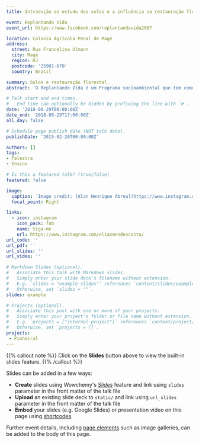 ```yaml
---
title: Introdução ao estudo dos solos e a influência na restauração florestal

event: Replantando Vida
event_url: https://www.facebook.com/replantandovida2007

location: Colonia Agrícola Penal de Magé
address:
  street: Rua Francelina Ulmann
  city: Magé
  region: RJ
  postcode: '25901-670'
  country: Brasil

summary: Solos e restauração florestal.
abstract: 'O Replantando Vida é um Programa socioambiental que tem como objetivo a ressocialização de apenados através do trabalho em ações ambientais. Nesse projeto fui convidado por  [Alan Henrique Abreu](https://www.instagram.com/alanhenriquem/?igshid=dakkafzqyv0) a dar uma aula no módulo de Restauração Florestal. Eu, Elias Mendes Costa, falei sobre a importância dos solos na restauração florestal. Na apresentam os alunos aprenderam conceitos básicos de classificação de solos e a relação do solo e paisagem. Na aula prática, os alunos analisaram diferentes perfis de solo que compõem a paisagem da Colônia Penal Agrícola de Magé. O conhecimento adquirido foi muito importante aulas seguintes, sobre técnicas de restauração e seleção de espécies florestais. O III Curso de Capacitação em Restauração Florestal organizado pela [CEDAE](https://www.cedae.com.br/) é ministrado a apenados do sistema prisional, que aprendem o caminho desde a semente até a floresta. Após a capacitação, os apenados irão trabalhar nas atividades de produção de mudas e restauração florestal promovidos pela [CEDAE](https://www.cedae.com.br/) em áreas de mananciais. #cedae #replantandovida #solos #classificaçãodesolos #podologia #soil #soilscience #educaçãoambiental #trabalhosocial #sementesflorestais #coletadesementes #trabalhoprisional #produçãodemudas  #sustainabilityinprisons #capacitação #restauraçãoambiental #restauração #restauraçãoflorestal.'

# Talk start and end times.
#   End time can optionally be hidden by prefixing the line with `#`.
date: '2018-08-29T08:00:00Z'
date_end: '2018-08-29T17:00:00Z'
all_day: false

# Schedule page publish date (NOT talk date).
publishDate: '2015-02-26T00:00:00Z'

authors: []
tags:
- Palestra
- Ensino

# Is this a featured talk? (true/false)
featured: false

image:
  caption: 'Image credit: [Alan Henrique Abreu](https://www.instagram.com/alanhenriquem/?igshid=dakkafzqyv0)'
  focal_point: Right

links:
  - icon: instagram
    icon_pack: fab
    name: Siga-me
    url: https://www.instagram.com/eliasmendescosta/
url_code: ''
url_pdf: ''
url_slides: ''
url_video: ''

# Markdown Slides (optional).
#   Associate this talk with Markdown slides.
#   Simply enter your slide deck's filename without extension.
#   E.g. `slides = "example-slides"` references `content/slides/example-slides.md`.
#   Otherwise, set `slides = ""`.
slides: example

# Projects (optional).
#   Associate this post with one or more of your projects.
#   Simply enter your project's folder or file name without extension.
#   E.g. `projects = ["internal-project"]` references `content/project/deep-learning/index.md`.
#   Otherwise, set `projects = []`.
projects:
 - Pinheiral
---
```


{{% callout note %}}
Click on the **Slides** button above to view the built-in slides feature.
{{% /callout %}}

Slides can be added in a few ways:

- **Create** slides using Wowchemy's [_Slides_](https://wowchemy.com/docs/managing-content/#create-slides) feature and link using `slides` parameter in the front matter of the talk file
- **Upload** an existing slide deck to `static/` and link using `url_slides` parameter in the front matter of the talk file
- **Embed** your slides (e.g. Google Slides) or presentation video on this page using [shortcodes](https://wowchemy.com/docs/writing-markdown-latex/).

Further event details, including [page elements](https://wowchemy.com/docs/writing-markdown-latex/) such as image galleries, can be added to the body of this page.
